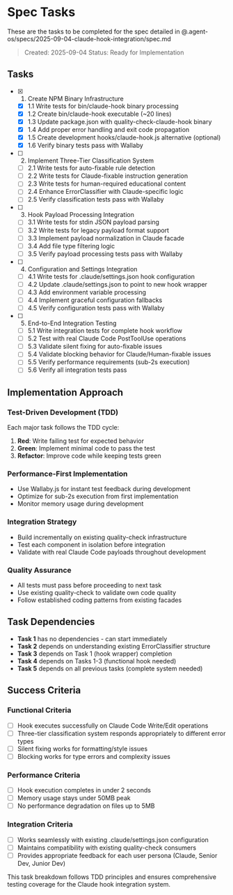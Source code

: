 # Spec Tasks

These are the tasks to be completed for the spec detailed in
@.agent-os/specs/2025-09-04-claude-hook-integration/spec.md

> Created: 2025-09-04 Status: Ready for Implementation

## Tasks

- [x] 1. Create NPM Binary Infrastructure
  - [x] 1.1 Write tests for bin/claude-hook binary processing
  - [x] 1.2 Create bin/claude-hook executable (~20 lines)
  - [x] 1.3 Update package.json with quality-check-claude-hook binary
  - [x] 1.4 Add proper error handling and exit code propagation
  - [x] 1.5 Create development hooks/claude-hook.js alternative (optional)
  - [x] 1.6 Verify binary tests pass with Wallaby

- [ ] 2. Implement Three-Tier Classification System
  - [ ] 2.1 Write tests for auto-fixable rule detection
  - [ ] 2.2 Write tests for Claude-fixable instruction generation
  - [ ] 2.3 Write tests for human-required educational content
  - [ ] 2.4 Enhance ErrorClassifier with Claude-specific logic
  - [ ] 2.5 Verify classification tests pass with Wallaby

- [ ] 3. Hook Payload Processing Integration
  - [ ] 3.1 Write tests for stdin JSON payload parsing
  - [ ] 3.2 Write tests for legacy payload format support
  - [ ] 3.3 Implement payload normalization in Claude facade
  - [ ] 3.4 Add file type filtering logic
  - [ ] 3.5 Verify payload processing tests pass with Wallaby

- [ ] 4. Configuration and Settings Integration
  - [ ] 4.1 Write tests for .claude/settings.json hook configuration
  - [ ] 4.2 Update .claude/settings.json to point to new hook wrapper
  - [ ] 4.3 Add environment variable processing
  - [ ] 4.4 Implement graceful configuration fallbacks
  - [ ] 4.5 Verify configuration tests pass with Wallaby

- [ ] 5. End-to-End Integration Testing
  - [ ] 5.1 Write integration tests for complete hook workflow
  - [ ] 5.2 Test with real Claude Code PostToolUse operations
  - [ ] 5.3 Validate silent fixing for auto-fixable issues
  - [ ] 5.4 Validate blocking behavior for Claude/Human-fixable issues
  - [ ] 5.5 Verify performance requirements (sub-2s execution)
  - [ ] 5.6 Verify all integration tests pass

## Implementation Approach

### Test-Driven Development (TDD)

Each major task follows the TDD cycle:

1. **Red**: Write failing test for expected behavior
2. **Green**: Implement minimal code to pass the test
3. **Refactor**: Improve code while keeping tests green

### Performance-First Implementation

- Use Wallaby.js for instant test feedback during development
- Optimize for sub-2s execution from first implementation
- Monitor memory usage during development

### Integration Strategy

- Build incrementally on existing quality-check infrastructure
- Test each component in isolation before integration
- Validate with real Claude Code payloads throughout development

### Quality Assurance

- All tests must pass before proceeding to next task
- Use existing quality-check to validate own code quality
- Follow established coding patterns from existing facades

## Task Dependencies

- **Task 1** has no dependencies - can start immediately
- **Task 2** depends on understanding existing ErrorClassifier structure
- **Task 3** depends on Task 1 (hook wrapper) completion
- **Task 4** depends on Tasks 1-3 (functional hook needed)
- **Task 5** depends on all previous tasks (complete system needed)

## Success Criteria

### Functional Criteria

- [ ] Hook executes successfully on Claude Code Write/Edit operations
- [ ] Three-tier classification system responds appropriately to different error
      types
- [ ] Silent fixing works for formatting/style issues
- [ ] Blocking works for type errors and complexity issues

### Performance Criteria

- [ ] Hook execution completes in under 2 seconds
- [ ] Memory usage stays under 50MB peak
- [ ] No performance degradation on files up to 5MB

### Integration Criteria

- [ ] Works seamlessly with existing .claude/settings.json configuration
- [ ] Maintains compatibility with existing quality-check consumers
- [ ] Provides appropriate feedback for each user persona (Claude, Senior Dev,
      Junior Dev)

This task breakdown follows TDD principles and ensures comprehensive testing
coverage for the Claude hook integration system.
